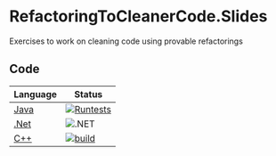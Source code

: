 # RefactoringToCleanerCode.Slides

Exercises to work on cleaning code using provable refactorings

## Code

| Language | Status |
| -------- | ------ |
| [Java](https://github.com/LearnWithLlew/RefactoringToCleanerCode.java) | [![Runtests](https://github.com/LearnWithLlew/RefactoringToCleanerCode.java/actions/workflows/RunTests.yml/badge.svg)](https://github.com/LearnWithLlew/RefactoringToCleanerCode.java/actions/workflows/RunTests.yml) |
| [.Net](https://github.com/LearnWithLlew/RefactoringToCleanerCode.net) | ![.NET](https://github.com/LearnWithLlew/RefactoringToCleanerCode.net/workflows/.NET/badge.svg) |
| [C++](https://github.com/LearnWithLlew/RefactoringToCleanerCode.cpp) | [![build](https://github.com/LearnWithLlew/RefactoringToCleanerCode.cpp/actions/workflows/build-and-test-via-cmake.yml/badge.svg)](https://github.com/LearnWithLlew/RefactoringToCleanerCode.cpp/actions/workflows/build-and-test-via-cmake.yml) |
